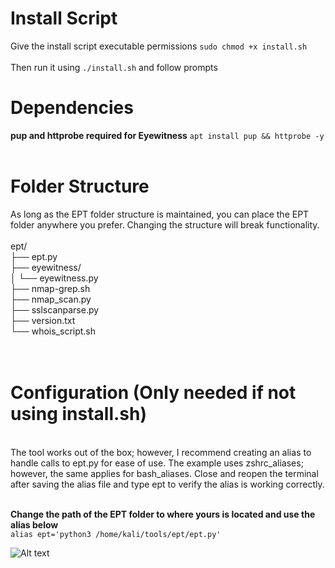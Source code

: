 # Install Script
Give the install script executable permissions `sudo chmod +x install.sh`
<br /><br />
Then run it using `./install.sh` and follow prompts

# Dependencies


**pup and httprobe required for Eyewitness** `apt install pup && httprobe -y`
<br /><br />
# Folder Structure
As long as the EPT folder structure is maintained, you can place the EPT folder anywhere you prefer. Changing the structure will break functionality.
<br /><br />
ept/<br />
├── ept.py<br />
├── eyewitness/<br />
│   └── eyewitness.py<br />
├── nmap-grep.sh<br />
├── nmap_scan.py<br />
├── sslscanparse.py<br />
├── version.txt<br />
└── whois_script.sh<br />
<br /><br />
# Configuration (Only needed if not using install.sh)
<br />
The tool works out of the box; however, I recommend creating an alias to handle calls to ept.py for ease of use. The example uses zshrc_aliases; however, the same applies for bash_aliases. Close and reopen the terminal after saving the alias file and type ept to verify the alias is working correctly.
<br /><br />

**Change the path of the EPT folder to where yours is located and use the alias below**
<br />
`alias ept='python3 /home/kali/tools/ept/ept.py'`

![Alt text](https://i.postimg.cc/jS2vqKPb/Virtual-Box-VM-Oi-GQmts0-QG.gif)
